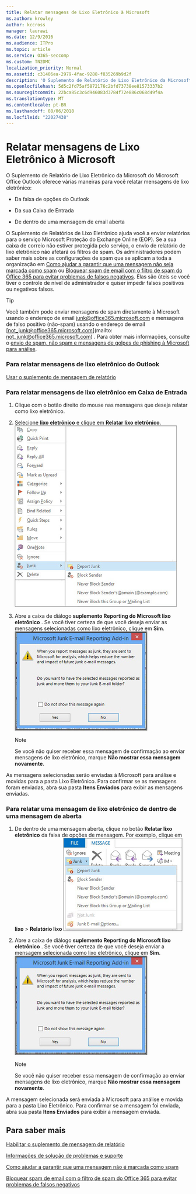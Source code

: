 ```yaml
---
title: Relatar mensagens de Lixo Eletrônico à Microsoft
ms.author: krowley
author: kccross
manager: laurawi
ms.date: 12/9/2016
ms.audience: ITPro
ms.topic: article
ms.service: O365-seccomp
ms.custom: TN2DMC
localization_priority: Normal
ms.assetid: c31406ea-2979-4fac-9288-f835269b9d2f
description: 'O Suplemento de Relatório de Lixo Eletrônico da Microsoft do Microsoft Office Outlook oferece várias maneiras para você relatar mensagens de lixo eletrônico:'
ms.openlocfilehash: 5d5c2fd75af5872176c2bfd73738ee81573337b2
ms.sourcegitcommit: 22bca85c3c6d946083d3784f72e886c068d49f4a
ms.translationtype: MT
ms.contentlocale: pt-BR
ms.lasthandoff: 08/06/2018
ms.locfileid: "22027438"
---
```

# <a name="report-junk-email-messages-to-microsoft"></a>Relatar mensagens de Lixo Eletrônico à Microsoft

O Suplemento de Relatório de Lixo Eletrônico da Microsoft do Microsoft Office Outlook oferece várias maneiras para você relatar mensagens de lixo eletrônico:
  
- Da faixa de opções do Outlook
    
- Da sua Caixa de Entrada
    
- De dentro de uma mensagem de email aberta
    
O Suplemento de Relatórios de Lixo Eletrônico ajuda você a enviar relatórios para o serviço Microsoft Proteção do Exchange Online (EOP). Se a sua caixa de correio não estiver protegida pelo serviço, o envio de relatório de lixo eletrônico não afetará os filtros de spam. Os administradores podem saber mais sobre as configurações de spam que se aplicam a toda a organização em [Como ajudar a garantir que uma mensagem não seja marcada como spam](https://go.microsoft.com/fwlink/p/?LinkId=534224) ou [Bloquear spam de email com o filtro de spam do Office 365 para evitar problemas de falsos negativos](https://go.microsoft.com/fwlink/p/?LinkId=534225). Elas são úteis se você tiver o controle de nível de administrador e quiser impedir falsos positivos ou negativos falsos.
  
> [!TIP]
> Você também pode enviar mensagens de spam diretamente à Microsoft usando o endereço de email [junk@office365.microsoft.com](mailto:junk@office365.microsoft.com) e mensagens de falso positivo (não-spam) usando o endereço de email [not_junk@office365.microsoft.com](mailto: not_junk@office365.microsoft.com) . Para obter mais informações, consulte o [envio de spam, não spam e mensagens de golpes de phishing à Microsoft para análise](submit-spam-non-spam-and-phishing-scam-messages-to-microsoft-for-analysis.md). 
  
### <a name="to-report-junk-email-messages-from-outlook"></a>Para relatar mensagens de lixo eletrônico do Outlook

[Usar o suplemento de mensagem de relatório](https://support.office.com/article/b5caa9f1-cdf3-4443-af8c-ff724ea719d2) 
  
### <a name="to-report-junk-email-messages-from-your-inbox"></a>Para relatar mensagens de lixo eletrônico em Caixa de Entrada

1. Clique com o botão direito do mouse nas mensagens que deseja relatar como lixo eletrônico.
    
2. Selecione **lixo eletrônico** e clique em **Relatar lixo eletrônico**.  ![Relatar mensagens de lixo eletrônico da caixa de entrada](media/EOP-Outlook-Junk-Reporting-Tool-3.jpg)
  
3. Abre a caixa de diálogo **suplemento Reporting do Microsoft lixo eletrônico** . Se você tiver certeza de que você deseja enviar as mensagens selecionadas como lixo eletrônico, clique em **Sim**.  ![Confirmar relatar como lixo eletrônico](media/EOP-Outlook-Junk-Reporting-Tool-2.jpg)
  
    > [!NOTE]
    > Se você não quiser receber essa mensagem de confirmação ao enviar mensagens de lixo eletrônico, marque **Não mostrar essa mensagem novamente**. 
  
As mensagens selecionadas serão enviadas à Microsoft para análise e movidas para a pasta Lixo Eletrônico. Para confirmar se as mensagens foram enviadas, abra sua pasta **Itens Enviados** para exibir as mensagens enviadas. 
  
### <a name="to-report-a-junk-email-message-from-within-an-opened-message"></a>Para relatar uma mensagem de lixo eletrônico de dentro de uma mensagem de aberta

1. De dentro de uma mensagem aberta, clique no botão **Relatar lixo eletrônico** da faixa de opções de mensagem. Por exemplo, clique em **lixo** \> **Relatório lixo** ![informar sobre um lixo eletrônico de dentro de uma mensagem](media/EOP-Outlook-Junk-Reporting-Tool-4.jpg)
  
2. Abre a caixa de diálogo **suplemento Reporting do Microsoft lixo eletrônico** . Se você tiver certeza de que você deseja enviar a mensagem selecionada como lixo eletrônico, clique em **Sim**.  ![Confirmar relatar como lixo eletrônico](media/EOP-Outlook-Junk-Reporting-Tool-2.jpg)
  
    > [!NOTE]
    > Se você não quiser receber essa mensagem de confirmação ao enviar mensagens de lixo eletrônico, marque **Não mostrar essa mensagem novamente**. 
  
A mensagem selecionada será enviada à Microsoft para análise e movida para a pasta Lixo Eletrônico. Para confirmar se a mensagem foi enviada, abra sua pasta **Itens Enviados** para exibir a mensagem enviada. 
  
## <a name="for-more-information"></a>Para saber mais

[Habilitar o suplemento de mensagem de relatório](https://support.office.com/article/4250c4bc-6102-420b-9e0a-a95064837676)
  
[Informações de solução de problemas e suporte](troubleshooting-and-support-information.md)
  
[Como ajudar a garantir que uma mensagem não é marcada como spam](https://go.microsoft.com/fwlink/p/?LinkId=534224)
  
[Bloquear spam de email com o filtro de spam do Office 365 para evitar problemas de falsos negativos](https://go.microsoft.com/fwlink/p/?LinkId=534225)
  

